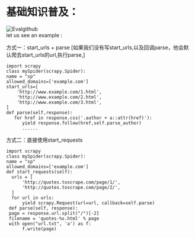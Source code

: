 基础知识普及：
========================
![Evalgithub](http://github.com/unicorn.png)  
let us see an example :

 方式一：start_urls + parse 
 [如果我们没有写start_urls,以及回调parse，他会默认爬去start_urls的url,执行parse,]
  
    import scrapy
    class mySpider(scrapy.Spider):
    name = "sp"
    allowed_domains=['example.com']
    start_urls=[
        'http://www.example.com/1.html',
        'http://www.example.com/2.html',
        'http://www.example.com/3.html',
    ]
    def parse(self,response):
       for href in response.css('.author + a::attr(href)'):
          yield response.follow(href,self.parse_author)
          ......
          
          
  方式二：直接使用start_requests
    
    import scrapy
    class mySpider(scrapy.Spider):
    name = "sp"
    allowed_domains=['example.com']
    def start_requests(self):
      urls = [
          'http://quotes.toscrape.com/page/1/',
          'http://quotes.toscrape.com/page/2/',
      ]
      for url in urls:
          yield scrapy.Request(url=url, callback=self.parse)
     def parse(self, response):
     page = response.url.split("/")[-2]
     filename = 'quotes-%s.html' % page
     with open("url.txt", 'a') as f:
          f.write(page)
